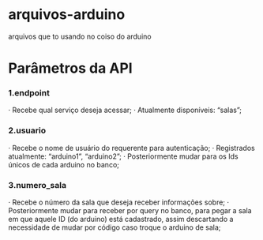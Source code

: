 # arquivos-arduino
arquivos que to usando no coiso do arduino


# Parâmetros da API
### 1.endpoint
  · Recebe qual serviço deseja acessar;
  · Atualmente disponíveis: “salas”;
  
### 2.usuario
  · Recebe o nome de usuário do requerente para autenticação;
  · Registrados atualmente: “arduino1”, “arduino2”;
  · Posteriormente mudar para os Ids únicos de cada arduino no banco;
  
### 3.numero_sala
  · Recebe o número da sala que deseja receber informações sobre;
  · Posteriormente mudar para receber por query no banco, para pegar a sala em que aquele ID (do arduino) está cadastrado, assim descartando a necessidade de mudar por código caso troque o arduino de sala;
